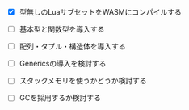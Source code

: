 - [x] 型無しのLuaサブセットをWASMにコンパイルする
- [ ] 基本型と関数型を導入する
- [ ] 配列・タプル・構造体を導入する
- [ ] Genericsの導入を検討する

- [ ] スタックメモリを使うかどうか検討する
- [ ] GCを採用するか検討する
